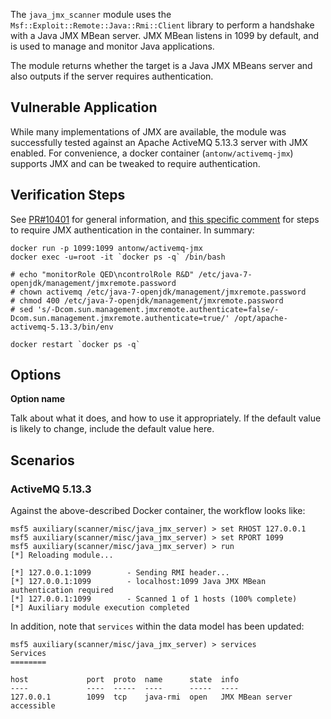 The `java_jmx_scanner` module uses the `Msf::Exploit::Remote::Java::Rmi::Client` library to perform a handshake with a Java JMX MBean server.   JMX MBean listens in 1099 by default, and is used to manage and monitor Java applications.

The module returns whether the target is a Java JMX MBeans server and also outputs if the server requires authentication.

## Vulnerable Application

While many implementations of JMX are available, the module was successfully tested against an Apache ActiveMQ 5.13.3 server with JMX enabled.  For convenience, a docker container (`antonw/activemq-jmx`) supports JMX and can be tweaked to require authentication.

## Verification Steps

  See [PR#10401](https://github.com/rapid7/metasploit-framework/pull/10401) for general information, and [this specific comment](https://github.com/rapid7/metasploit-framework/pull/10401#issuecomment-448705897) for steps to require JMX authentication in the container.  In summary:
  
```
docker run -p 1099:1099 antonw/activemq-jmx 
docker exec -u=root -it `docker ps -q` /bin/bash

# echo "monitorRole QED\ncontrolRole R&D" /etc/java-7-openjdk/management/jmxremote.password
# chown activemq /etc/java-7-openjdk/management/jmxremote.password
# chmod 400 /etc/java-7-openjdk/management/jmxremote.password
# sed 's/-Dcom.sun.management.jmxremote.authenticate=false/-Dcom.sun.management.jmxremote.authenticate=true/' /opt/apache-activemq-5.13.3/bin/env

docker restart `docker ps -q`
```

## Options

  **Option name**

  Talk about what it does, and how to use it appropriately.  If the default value is likely to change, include the default value here.

## Scenarios

### ActiveMQ 5.13.3

Against the above-described Docker container, the workflow looks like:

```
msf5 auxiliary(scanner/misc/java_jmx_server) > set RHOST 127.0.0.1
msf5 auxiliary(scanner/misc/java_jmx_server) > set RPORT 1099
msf5 auxiliary(scanner/misc/java_jmx_server) > run
[*] Reloading module...

[*] 127.0.0.1:1099        - Sending RMI header...
[*] 127.0.0.1:1099        - localhost:1099 Java JMX MBean authentication required
[*] 127.0.0.1:1099        - Scanned 1 of 1 hosts (100% complete)
[*] Auxiliary module execution completed
```

In addition, note that `services` within the data model has been updated:

```
msf5 auxiliary(scanner/misc/java_jmx_server) > services 
Services
========

host             port  proto  name      state  info
----             ----  -----  ----      -----  ----
127.0.0.1        1099  tcp    java-rmi  open   JMX MBean server accessible
```
